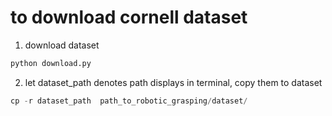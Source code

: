 # to download cornell dataset
1. download dataset
```py
python download.py
```

2. let dataset_path denotes path displays in terminal, copy them to dataset
```py
cp -r dataset_path  path_to_robotic_grasping/dataset/
```

